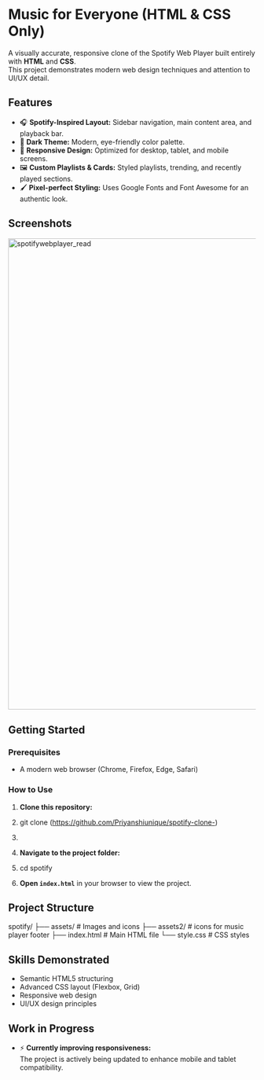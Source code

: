 # Music for Everyone  (HTML & CSS Only)

A visually accurate, responsive clone of the Spotify Web Player built entirely with **HTML** and **CSS**.  
This project demonstrates modern web design techniques and attention to UI/UX detail.

## Features

- 🎧 **Spotify-Inspired Layout:** Sidebar navigation, main content area, and playback bar.
- 🌙 **Dark Theme:** Modern, eye-friendly color palette. 
- 📱 **Responsive Design:** Optimized for desktop, tablet, and mobile screens.
- 🖼️ **Custom Playlists & Cards:** Styled playlists, trending, and recently played sections.
- 🖌️ **Pixel-perfect Styling:** Uses Google Fonts and Font Awesome for an authentic look.

## Screenshots

<img width="959" alt="spotifywebplayer_read" src="https://github.com/user-attachments/assets/88420246-019f-4286-8879-fdec3bf6cbf7" />


## Getting Started

### Prerequisites

- A modern web browser (Chrome, Firefox, Edge, Safari)

### How to Use

1. **Clone this repository:**
2. git clone (https://github.com/Priyanshiunique/spotify-clone-)
3. 
4.  **Navigate to the project folder:**
5.  cd spotify

6. **Open `index.html`** in your browser to view the project.

## Project Structure
spotify/
├── assets/ # Images and icons
├── assets2/ # icons for music player footer
├── index.html # Main HTML file
└── style.css # CSS styles

## Skills Demonstrated

- Semantic HTML5 structuring
- Advanced CSS layout (Flexbox, Grid)
- Responsive web design
- UI/UX design principles



## Work in Progress

- ⚡ **Currently improving responsiveness:**  
  The project is actively being updated to enhance mobile and tablet compatibility. 



